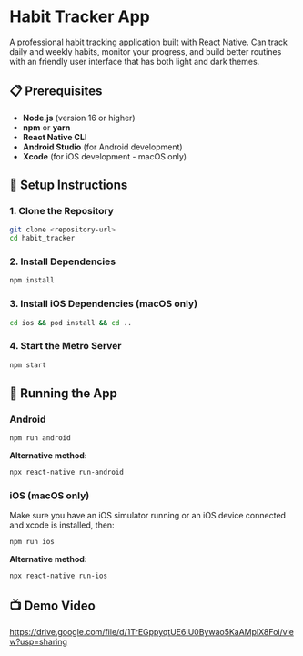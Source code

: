 # Habit Tracker App

A professional habit tracking application built with React Native. Can track  daily and weekly habits, monitor your progress, and build better routines with an friendly user interface that has both light and dark themes.




## 📋 Prerequisites

- **Node.js** (version 16 or higher)
- **npm** or **yarn**
- **React Native CLI**
- **Android Studio** (for Android development)
- **Xcode** (for iOS development - macOS only)

## 🚀 Setup Instructions

### 1. Clone the Repository

```bash
git clone <repository-url>
cd habit_tracker
```

### 2. Install Dependencies

```bash
npm install
```

### 3. Install iOS Dependencies (macOS only)

```bash
cd ios && pod install && cd ..
```

### 4. Start the Metro Server

```bash
npm start
```

## 📱 Running the App

### Android


```bash
npm run android
```

**Alternative method:**
```bash
npx react-native run-android
```

### iOS (macOS only)

Make sure you have an iOS simulator running or an iOS device connected and xcode is installed, then:

```bash
npm run ios
```

**Alternative method:**
```bash
npx react-native run-ios
```




## 📺 Demo Video

https://drive.google.com/file/d/1TrEGppyqtUE6IU0Bywao5KaAMplX8Foi/view?usp=sharing
